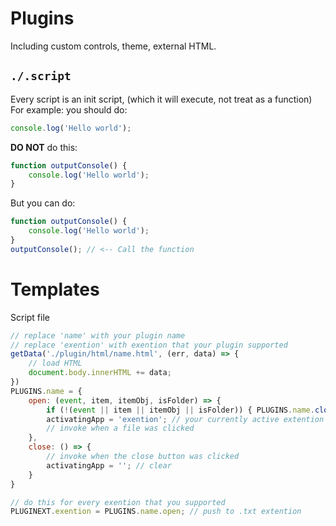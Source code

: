 # Plugins
Including custom controls, theme, external HTML.

## `./.script`
Every script is an init script, (which it will execute, not treat as a function) \
For example: you should do:
```js
console.log('Hello world'); 
```
**DO NOT** do this:
```js
function outputConsole() {
    console.log('Hello world'); 
}
```
But you can do:
```js
function outputConsole() {
    console.log('Hello world'); 
}
outputConsole(); // <-- Call the function
```

# Templates
Script file
```js
// replace 'name' with your plugin name
// replace 'exention' with exention that your plugin supported
getData('./plugin/html/name.html', (err, data) => {
    // load HTML
    document.body.innerHTML += data;
})
PLUGINS.name = {
    open: (event, item, itemObj, isFolder) => {
        if (!(event || item || itemObj || isFolder)) { PLUGINS.name.close(); return } // When the close button was clicked, it will pass nothing, so redirect to close()
        activatingApp = 'exention'; // your currently active extention of 'item', use to make close button close your app, but can also be change by apps that were called later than yours
        // invoke when a file was clicked
    },
    close: () => {
        // invoke when the close button was clicked
        activatingApp = ''; // clear
    }
}

// do this for every exention that you supported
PLUGINEXT.exention = PLUGINS.name.open; // push to .txt extention
```